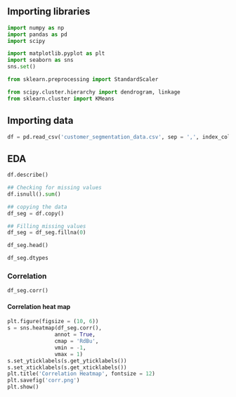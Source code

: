 ## Importing libraries

``` Python
import numpy as np
import pandas as pd
import scipy

import matplotlib.pyplot as plt
import seaborn as sns
sns.set()

from sklearn.preprocessing import StandardScaler

from scipy.cluster.hierarchy import dendrogram, linkage
from sklearn.cluster import KMeans
```
## Importing data
``` Python
df = pd.read_csv('customer_segmentation_data.csv', sep = ',', index_col = False)
```
## EDA
``` Python
df.describe()
```
``` Python
## Checking for missing values
df.isnull().sum()
```
``` Python
## copying the data
df_seg = df.copy()
```
``` Python
## Filling missing values
df_seg = df_seg.fillna(0)
```
``` Python
df_seg.head()
```
``` Python
df_seg.dtypes
```
### Correlation
``` Python
df_seg.corr()
```
#### Correlation heat map
``` Python
plt.figure(figsize = (10, 6))
s = sns.heatmap(df_seg.corr(),
               annot = True, 
               cmap = 'RdBu',
               vmin = -1, 
               vmax = 1)
s.set_yticklabels(s.get_yticklabels())
s.set_xticklabels(s.get_xticklabels())
plt.title('Correlation Heatmap', fontsize = 12)
plt.savefig('corr.png')
plt.show()
```

``` Python

```

``` Python

```

``` Python

```
